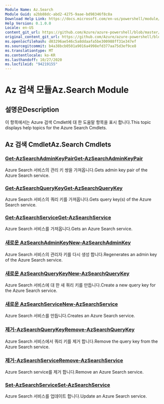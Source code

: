 ```yaml
---
Module Name: Az.Search
Module Guid: a2bb88dc-abd2-4275-9aae-bd98346f8c8a
Download Help Link: https://docs.microsoft.com/en-us/powershell/module/az.search
Help Version: 0.1.0.0
Locale: en-US
content_git_url: https://github.com/Azure/azure-powershell/blob/master/src/Search/Search/help/Az.Search.md
original_content_git_url: https://github.com/Azure/azure-powershell/blob/master/src/Search/Search/help/Az.Search.md
ms.openlocfilehash: d03296ae546c5a8ddaafa5be300988ff31e347ef
ms.sourcegitcommit: b4a38bcb0501a9016a4998efd377aa75d3ef9ce8
ms.translationtype: MT
ms.contentlocale: ko-KR
ms.lasthandoff: 10/27/2020
ms.locfileid: "94219155"
---
```

# <span data-ttu-id="13789-101">Az 검색 모듈</span><span class="sxs-lookup"><span data-stu-id="13789-101">Az.Search Module</span></span>
## <span data-ttu-id="13789-102">설명은</span><span class="sxs-lookup"><span data-stu-id="13789-102">Description</span></span>
<span data-ttu-id="13789-103">이 항목에서는 Azure 검색 Cmdlet에 대 한 도움말 항목을 표시 합니다.</span><span class="sxs-lookup"><span data-stu-id="13789-103">This topic displays help topics for the Azure Search Cmdlets.</span></span>

## <span data-ttu-id="13789-104">Az 검색 Cmdlet</span><span class="sxs-lookup"><span data-stu-id="13789-104">Az.Search Cmdlets</span></span>
### [<span data-ttu-id="13789-105">Get-AzSearchAdminKeyPair</span><span class="sxs-lookup"><span data-stu-id="13789-105">Get-AzSearchAdminKeyPair</span></span>](Get-AzSearchAdminKeyPair.md)
<span data-ttu-id="13789-106">Azure Search 서비스의 관리 키 쌍을 가져옵니다.</span><span class="sxs-lookup"><span data-stu-id="13789-106">Gets admin key pair of the Azure Search service.</span></span>

### [<span data-ttu-id="13789-107">Get-AzSearchQueryKey</span><span class="sxs-lookup"><span data-stu-id="13789-107">Get-AzSearchQueryKey</span></span>](Get-AzSearchQueryKey.md)
<span data-ttu-id="13789-108">Azure Search 서비스의 쿼리 키를 가져옵니다.</span><span class="sxs-lookup"><span data-stu-id="13789-108">Gets query key(s) of the Azure Search service.</span></span>

### [<span data-ttu-id="13789-109">Get-AzSearchService</span><span class="sxs-lookup"><span data-stu-id="13789-109">Get-AzSearchService</span></span>](Get-AzSearchService.md)
<span data-ttu-id="13789-110">Azure Search 서비스를 가져옵니다.</span><span class="sxs-lookup"><span data-stu-id="13789-110">Gets an Azure Search service.</span></span>

### [<span data-ttu-id="13789-111">새로운 AzSearchAdminKey</span><span class="sxs-lookup"><span data-stu-id="13789-111">New-AzSearchAdminKey</span></span>](New-AzSearchAdminKey.md)
<span data-ttu-id="13789-112">Azure Search 서비스의 관리자 키를 다시 생성 합니다.</span><span class="sxs-lookup"><span data-stu-id="13789-112">Regenerates an admin key of the Azure Search service.</span></span>

### [<span data-ttu-id="13789-113">새로운 AzSearchQueryKey</span><span class="sxs-lookup"><span data-stu-id="13789-113">New-AzSearchQueryKey</span></span>](New-AzSearchQueryKey.md)
<span data-ttu-id="13789-114">Azure Search 서비스에 대 한 새 쿼리 키를 만듭니다.</span><span class="sxs-lookup"><span data-stu-id="13789-114">Create a new query key for the Azure Search service.</span></span>

### [<span data-ttu-id="13789-115">새로운 AzSearchService</span><span class="sxs-lookup"><span data-stu-id="13789-115">New-AzSearchService</span></span>](New-AzSearchService.md)
<span data-ttu-id="13789-116">Azure Search 서비스를 만듭니다.</span><span class="sxs-lookup"><span data-stu-id="13789-116">Creates an Azure Search service.</span></span>

### [<span data-ttu-id="13789-117">제거-AzSearchQueryKey</span><span class="sxs-lookup"><span data-stu-id="13789-117">Remove-AzSearchQueryKey</span></span>](Remove-AzSearchQueryKey.md)
<span data-ttu-id="13789-118">Azure Search 서비스에서 쿼리 키를 제거 합니다.</span><span class="sxs-lookup"><span data-stu-id="13789-118">Remove the query key from the Azure Search service.</span></span>

### [<span data-ttu-id="13789-119">제거-AzSearchService</span><span class="sxs-lookup"><span data-stu-id="13789-119">Remove-AzSearchService</span></span>](Remove-AzSearchService.md)
<span data-ttu-id="13789-120">Azure Search service를 제거 합니다.</span><span class="sxs-lookup"><span data-stu-id="13789-120">Remove an Azure Search service.</span></span>

### [<span data-ttu-id="13789-121">Set-AzSearchService</span><span class="sxs-lookup"><span data-stu-id="13789-121">Set-AzSearchService</span></span>](Set-AzSearchService.md)
<span data-ttu-id="13789-122">Azure Search 서비스를 업데이트 합니다.</span><span class="sxs-lookup"><span data-stu-id="13789-122">Update an Azure Search service.</span></span>

